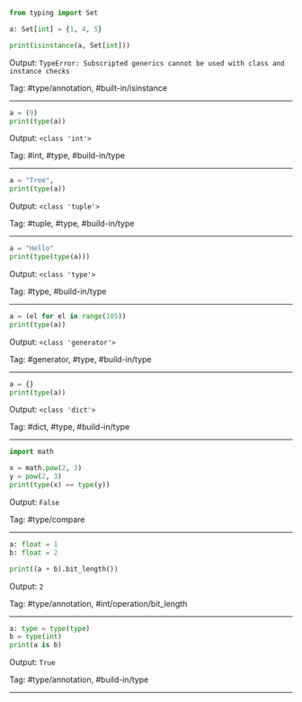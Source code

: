 ```python
from typing import Set

a: Set[int] = {1, 4, 5}

print(isinstance(a, Set[int]))
```
Output: `TypeError: Subscripted generics cannot be used with class and instance checks`

Tag: #type/annotation, #built-in/isinstance

---
```python
a = (9)
print(type(a))
```
Output: `<class 'int'>`

Tag: #int, #type, #build-in/type

---
```python
a = "Tree",
print(type(a))
```
Output: `<class 'tuple'>`

Tag: #tuple, #type, #build-in/type

---
```python
a = "Hello"
print(type(type(a)))
```
Output: `<class 'type'>`

Tag: #type, #build-in/type

---
```python
a = (el for el in range(105))
print(type(a))
```
Output: `<class 'generator'>`

Tag: #generator, #type, #build-in/type

---
```python
a = {}
print(type(a))
```
Output: `<class 'dict'>`

Tag: #dict, #type, #build-in/type

---
```python
import math

x = math.pow(2, 3)
y = pow(2, 3)
print(type(x) == type(y))
```
Output: `False`

Tag: #type/compare

---
```python
a: float = 1
b: float = 2

print((a + b).bit_length())
```
Output: `2`

Tag: #type/annotation, #int/operation/bit_length

---
```python
a: type = type(type)
b = type(int)
print(a is b)
```
Output: `True`

Tag: #type/annotation, #build-in/type

---


